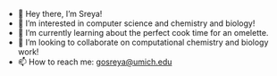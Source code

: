 - 👋 Hey there, I’m Sreya!
- 🥽 I’m interested in computer science and chemistry and biology!
- 🥚 I’m currently learning about the perfect cook time for an omelette.
- 🌱 I’m looking to collaborate on computational chemistry and biology work!
- 📫 How to reach me: gosreya@umich.edu

<!---
gosreya/gosreya is a ✨ special ✨ repository because its `README.md` (this file) appears on your GitHub profile.
You can click the Preview link to take a look at your changes.
--->
